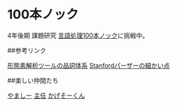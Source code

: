 100本ノック
====

4年後期 課題研究
[言語処理100本ノック](http://www.cl.ecei.tohoku.ac.jp/nlp100/)に挑戦中。

##参考リンク

[形態素解析ツールの品詞体系](http://www.unixuser.org/~euske/doc/postag/)
[Stanfordパーザーの細かい点](http://pepper.is.sci.toho-u.ac.jp/index.php?%A5%CE%A1%BC%A5%C8%2F%A5%C6%A5%AD%A5%B9%A5%C8%A5%DE%A5%A4%A5%CB%A5%F3%A5%B0%2FStanford%A5%D1%A1%BC%A5%B6%A1%BC%A4%CE%BA%D9%A4%AB%A4%A4%C5%C0)

##楽しい仲間たち

[やましー](https://github.com/yamasy1549/nlp100)
[主任](https://github.com/200ohm/nlp100)
[かげそーくん](https://github.com/Kagesooooo/100knocks)
